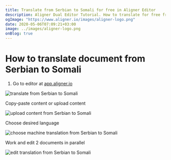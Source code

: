```yaml
---
title: Translate from Serbian to Somali for free in Aligner Editor
description: Aligner Dual Editor Tutorial. How to translate for free from Serbian to Somali. Aligner is multilingual document management platform. 
ogImage: "https://www.aligner.io/images/aligner-logo.png"
date: 2020-05-06T07:09:21+03:00
image: ../images/aligner-logo.png
onBlog: true
---
```


# How to translate document from Serbian to Somali

1. Go to editor at [app.aligner.io](https://app.aligner.io "Aligner App web page")

![translate from Serbian to Somali](../aligner-blank-editor.png "translate from Serbian to Somali")

Copy-paste content or upload content

![upload content from Serbian to Somali](../aligner-uploaded-document.png "upload content from Serbian to Somali")

Choose desired language

![choose machine translation from Serbian to Somali](../aligner-language-dropdown.png "choose machine translation from Serbian to Somali")

Work and edit 2 documents in parallel

![edit translation from Serbian to Somali](../aligner-double-sitded-editor.png "edit translation from Serbian to Somali")

